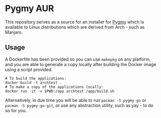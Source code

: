 # Pygmy AUR

This repository serves as a source for an installer for [Pygmy](https://github.com/fubarhouse/pygmy-go) which is available to Linux distributions which are derived from Arch - such as Manjaro.

## Usage

A Dockerfile has been provided so you can use `makepkg` on any platform, and you are able to generate a copy locally after building the Docker image using a script provided.

```shell script
# To build the applications:
docker build -t archtest .
# To make a copy of the applications locally:
docker run -it -v $PWD:/app archtest /app/build.sh
```

Alternatively, in  due time you will be able to run `pacman -S pygmy-go` or `pacman -S pygmy-go-git`, or use any abstraction utility, such as yay - to do so for you.
